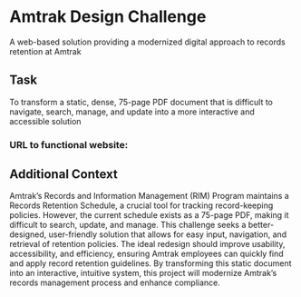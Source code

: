 # Amtrak Design Challenge
A web-based solution providing a modernized digital approach to records retention at Amtrak

## Task
To transform a static, dense, 75-page PDF document that is difficult to navigate, search, manage, and update into a more interactive and accessible solution 

### URL to functional website:

## Additional Context
Amtrak’s Records and Information Management (RIM) Program maintains a Records Retention Schedule, a crucial tool for tracking record-keeping policies. However, the current schedule exists as a 75-page PDF, making it difficult to search, update, and manage. This challenge seeks a better-designed, user-friendly solution that allows for easy input, navigation, and retrieval of retention policies. The ideal redesign should improve usability, accessibility, and efficiency, ensuring Amtrak employees can quickly find and apply record retention guidelines. By transforming this static document into an interactive, intuitive system, this project will modernize Amtrak’s records management process and enhance compliance.
